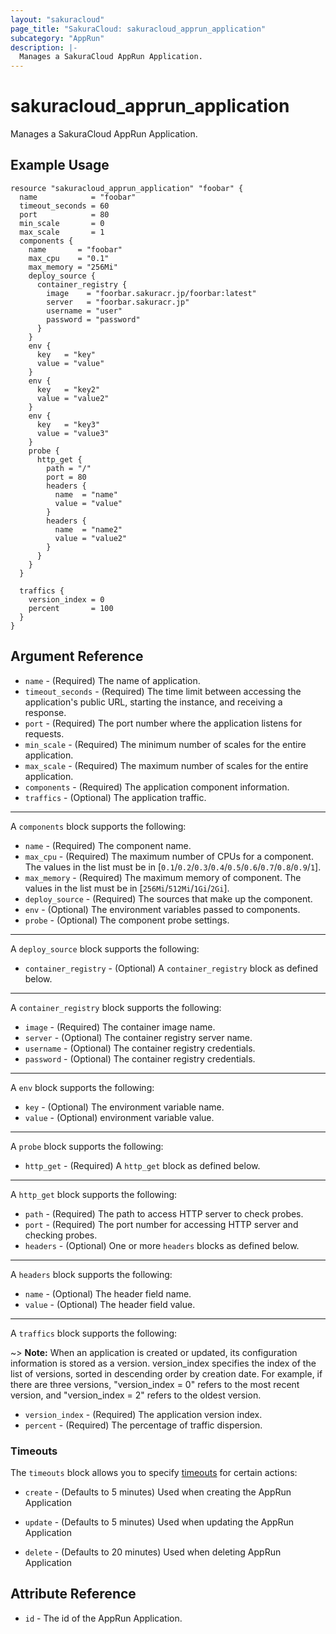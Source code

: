```yaml
---
layout: "sakuracloud"
page_title: "SakuraCloud: sakuracloud_apprun_application"
subcategory: "AppRun"
description: |-
  Manages a SakuraCloud AppRun Application.
---
```


# sakuracloud_apprun_application

Manages a SakuraCloud AppRun Application.

## Example Usage

```hcl
resource "sakuracloud_apprun_application" "foobar" {
  name            = "foobar"
  timeout_seconds = 60
  port            = 80
  min_scale       = 0
  max_scale       = 1
  components {
    name       = "foobar"
    max_cpu    = "0.1"
    max_memory = "256Mi"
    deploy_source {
      container_registry {
        image    = "foorbar.sakuracr.jp/foorbar:latest"
        server   = "foorbar.sakuracr.jp"
        username = "user"
        password = "password"
      }
    }
    env {
      key   = "key"
      value = "value"
    }
    env {
      key   = "key2"
      value = "value2"
    }
    env {
      key   = "key3"
      value = "value3"
    }
    probe {
      http_get {
        path = "/"
        port = 80
        headers {
          name  = "name"
          value = "value"
        }
        headers {
          name  = "name2"
          value = "value2"
        }
      }
    }
  }

  traffics {
    version_index = 0
    percent       = 100
  }
}
```

## Argument Reference

* `name` - (Required) The name of application.
* `timeout_seconds` - (Required) The time limit between accessing the application's public URL, starting the instance, and receiving a response.
* `port` - (Required) The port number where the application listens for requests.
* `min_scale` - (Required) The minimum number of scales for the entire application.
* `max_scale` - (Required) The maximum number of scales for the entire application.
* `components` - (Required) The application component information.
* `traffics` - (Optional) The application traffic.


---

A `components` block supports the following:

* `name` - (Required) The component name.
* `max_cpu` - (Required) The maximum number of CPUs for a component. The values in the list must be in [`0.1`/`0.2`/`0.3`/`0.4`/`0.5`/`0.6`/`0.7`/`0.8`/`0.9`/`1`].
* `max_memory` - (Required) The maximum memory of component. The values in the list must be in [`256Mi`/`512Mi`/`1Gi`/`2Gi`].
* `deploy_source` - (Required) The sources that make up the component.
* `env` - (Optional) The environment variables passed to components.
* `probe` - (Optional) The component probe settings.

---

A `deploy_source` block supports the following:

* `container_registry` - (Optional) A `container_registry` block as defined below.

---

A `container_registry` block supports the following:

* `image` - (Required) The container image name.
* `server` - (Optional) The container registry server name.
* `username` - (Optional) The container registry credentials.
* `password` - (Optional) The container registry credentials.

---

A `env` block supports the following:

* `key` - (Optional) The environment variable name.
* `value` - (Optional) environment variable value.

---

A `probe` block supports the following:

* `http_get` - (Required) A `http_get` block as defined below.

---

A `http_get` block supports the following:

* `path` - (Required) The path to access HTTP server to check probes.
* `port` - (Required) The port number for accessing HTTP server and checking probes.
* `headers` - (Optional) One or more `headers` blocks as defined below.

---

A `headers` block supports the following:

* `name` - (Optional) The header field name.
* `value` - (Optional) The header field value.

---

A `traffics` block supports the following:

~> **Note:** When an application is created or updated, its configuration information is stored as a version. version_index specifies the index of the list of versions, sorted in descending order by creation date. For example, if there are three versions, "version_index = 0" refers to the most recent version, and "version_index = 2" refers to the oldest version.

* `version_index` - (Required) The application version index.
* `percent` - (Required) The percentage of traffic dispersion.


### Timeouts

The `timeouts` block allows you to specify [timeouts](https://www.terraform.io/docs/configuration/resources.html#operation-timeouts) for certain actions:

* `create` - (Defaults to 5 minutes) Used when creating the AppRun Application


* `update` - (Defaults to 5 minutes) Used when updating the AppRun Application

* `delete` - (Defaults to 20 minutes) Used when deleting AppRun Application



## Attribute Reference

* `id` - The id of the AppRun Application.
